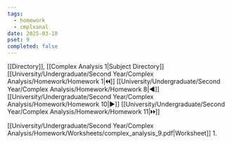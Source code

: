 ```yaml
---
tags:
  - homework
  - cmplxanal
date: 2025-03-10
pset: 9
completed: false
---
```

[[Directory]], [[Complex Analysis 1|Subject Directory]]
[[University/Undergraduate/Second Year/Complex Analysis/Homework/Homework 1|🞀🞀]] [[University/Undergraduate/Second Year/Complex Analysis/Homework/Homework 8|◀]] [[University/Undergraduate/Second Year/Complex Analysis/Homework/Homework 10|▶]] [[University/Undergraduate/Second Year/Complex Analysis/Homework/Homework 11|🞂🞂]]

[[University/Undergraduate/Second Year/Complex Analysis/Homework/Worksheets/complex_analysis_9.pdf|Worksheet]]
1. 
